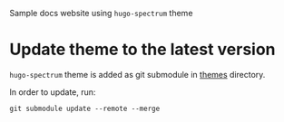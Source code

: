 Sample docs website using `hugo-spectrum` theme

# Update theme to the latest version

`hugo-spectrum` theme is added as git submodule in [themes](themes)
directory.

In order to update, run:
```
git submodule update --remote --merge
```
